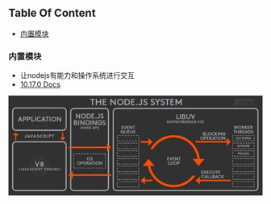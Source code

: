 <!-- START doctoc generated TOC please keep comment here to allow auto update -->
<!-- DON'T EDIT THIS SECTION, INSTEAD RE-RUN doctoc TO UPDATE -->
## Table Of Content

- [内置模块](#%E5%86%85%E7%BD%AE%E6%A8%A1%E5%9D%97)

<!-- END doctoc generated TOC please keep comment here to allow auto update -->

### 内置模块
- 让nodejs有能力和操作系统进行交互
- [10.17.0 Docs](https://nodejs.org/docs/latest-v10.x/api/)

<div style="text-align:center; margin:auto"><img src="img/2019-11-09-17-38-52.png"></div>